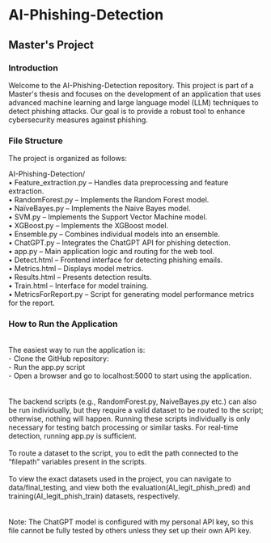 # AI-Phishing-Detection
## Master's Project

### Introduction
Welcome to the AI-Phishing-Detection repository. This project is part of a Master's thesis and focuses on the development of an application that uses advanced machine learning and large language model (LLM) techniques to detect phishing attacks. Our goal is to provide a robust tool to enhance cybersecurity measures against phishing.

### File Structure
The project is organized as follows:

AI-Phishing-Detection/<br>
•	Feature_extraction.py – Handles data preprocessing and feature extraction.<br>
•	RandomForest.py – Implements the Random Forest model.<br>
•	NaïveBayes.py – Implements the Naive Bayes model.<br>
•	SVM.py – Implements the Support Vector Machine model.<br>
•	XGBoost.py – Implements the XGBoost model.<br>
•	Ensemble.py – Combines individual models into an ensemble.<br>
•	ChatGPT.py – Integrates the ChatGPT API for phishing detection.<br>
•	app.py – Main application logic and routing for the web tool.<br>
•	Detect.html – Frontend interface for detecting phishing emails.<br>
•	Metrics.html – Displays model metrics.<br>
•	Results.html – Presents detection results.<br>
•	Train.html – Interface for model training.<br>
•	MetricsForReport.py – Script for generating model performance metrics for the report.<br>



<h3>How to Run the Application</h3><br>
The easiest way to run the application is:<br>
-	Clone the GitHub repository:<br>
-	Run the app.py script <br> 
- Open a browser and go to localhost:5000 to start using the application.<br>
<br><br>
The backend scripts (e.g., RandomForest.py, NaiveBayes.py etc.) can also be run individually, but they require a valid dataset to be routed to the script; otherwise, nothing will happen. Running these scripts individually is only necessary for testing batch processing or similar tasks. For real-time detection, running app.py is sufficient.<br><br>
To route a dataset to the script, you to edit the path connected to the “filepath” variables present in the scripts.<br><br>
To view the exact datasets used in the project, you can navigate to data/final_testing, and view both the evaluation(AI_legit_phish_pred) and training(AI_legit_phish_train) datasets, respectively.<br><br>
<br>Note: The ChatGPT model is configured with my personal API key, so this file cannot be fully tested by others unless they set up their own API key.<br>


